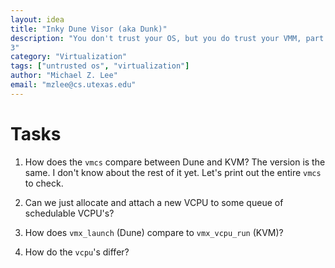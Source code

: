 ```yaml
---
layout: idea
title: "Inky Dune Visor (aka Dunk)"
description: "You don't trust your OS, but you do trust your VMM, part
3"
category: "Virtualization"
tags: ["untrusted os", "virtualization"]
author: "Michael Z. Lee"
email: "mzlee@cs.utexas.edu"
---
```


Tasks
===

1. How does the `vmcs` compare between Dune and KVM?
   The version is the same.  I don't know about the rest of it yet.
   Let's print out the entire `vmcs` to check.

2. Can we just allocate and attach a new VCPU to some queue of
   schedulable VCPU's?

3. How does `vmx_launch` (Dune) compare to `vmx_vcpu_run` (KVM)?

4. How do the `vcpu`'s differ?
